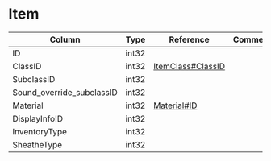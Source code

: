 # Item

| Column | Type | Reference | Comment |
|--------|------|-----------|---------|
|ID|int32|||
|ClassID|int32|[ItemClass#ClassID](ItemClass.md)||
|SubclassID|int32|||
|Sound_override_subclassID|int32|||
|Material|int32|[Material#ID](Material.md)||
|DisplayInfoID|int32|||
|InventoryType|int32|||
|SheatheType|int32|||
